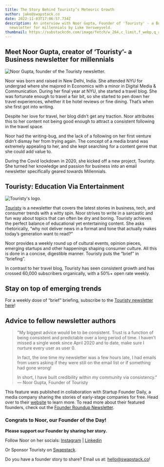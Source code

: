 ```yaml
---
title: The Story Behind Touristy’s Meteoric Growth
author: jake@swapstack.co
date: 2022-11-03T17:06:57.734Z
description: An interview with Noor Gupta, Founder of 'Touristy' - a Business
  newsletter for millennials by Luke Versweyveld.
thumbnail: https://substackcdn.com/image/fetch/w_264,c_limit,f_webp,q_auto:best,fl_progressive:steep/https%3A%2F%2Fbucketeer-e05bbc84-baa3-437e-9518-adb32be77984.s3.amazonaws.com%2Fpublic%2Fimages%2F5c302de6-38b3-402c-9afd-ca9cde648257_742x742.png
---
```

## Meet Noor Gupta, creator of ‘Touristy’- a Business newsletter for millennials

![Noor Gupta, founder of the Touristy newsletter.](noor-gupta.png "Noor Gupta, founder of the Touristy newsletter.")

Noor was born and raised in New Delhi, India. She attended NYU for undergrad where she majored in Economics with a minor in Digital Media & Communication. During her final year at NYU, she started a travel blog. She was fortunate enough to travel a fair bit, so she started to pen down her travel experiences, whether it be hotel reviews or fine dining. That’s when she first got into writing.

Despite her love for travel, her blog didn’t get any traction. Noor attributes this to her content not being good enough to attract a consistent following in the travel space.

Noor had the writing-bug, and the lack of a following on her first venture didn’t dismay her from trying again. The concept of a media brand was extremely appealing to her, and she kept searching for a content genre that she could add value to.

During the Covid lockdown in 2020, she kicked off a new project, Touristy. She turned her knowledge and passion for business into an email newsletter specifically geared towards Millennials. 

## Touristy: Education Via Entertainment

![Touristy's logo.](touristy.png "Touristy's logo.")

[Touristy](https://touristy.substack.com/) is a newsletter that covers the latest stories in business, tech, and consumer trends with a witty spin. Noor strives to write in a sarcastic and fun way about topics that can often be dry and boring. Touristy achieves the perfect balance of educational yet entertaining content. She asks rhetorically, “why not deliver news in a format and tone that actually makes today’s generation want to read?”

Noor provides a weekly round up of cultural events, opinion pieces, emerging startups and other happenings shaping consumer culture. All this is done in a concise, digestible manner. Touristy puts the “brief” in “briefing”.

In contrast to her travel blog, Touristy has seen consistent growth and has crossed 60,000 subscribers organically, with a 50%+ open rate weekly.

## Stay on top of emerging trends

For a weekly dose of “brief” briefing, subscribe to the [Touristy newsletter here](https://touristy.substack.com/)!

## Advice to fellow newsletter authors

> "My biggest advice would be to be consistent. Trust is a function of being consistent and predictable over a long period of time. I haven’t missed a single week since April 2020 and to date, make sure I nurture every user as user 0.
>
> In fact, the one time my newsletter was a few hours late, I had emails from users asking if they were still on the email list or if something had gone wrong!
>
> In short, I have built credibility within my community via consistency." — Noor Gupta, Founder of Touristy

This feature was published in collaboration with Startup Founder Daily, a media company sharing the stories of early-stage companies for free. Head over to their [website](https://startupfounderdaily.com/) to learn more. To read more about their featured founders, check out the [Founder Roundup Newsletter](https://www.thefounderroundup.com/).

### Congrats to Noor, our Founder of the Day!

**Please support our Founder by sharing her story.**

Follow Noor on her socials: [Instagram](https://www.instagram.com/noorgupta/?hl=en) | [Linkedin](http://www.linkedin.com/in/noor-gupta)

Or Sponsor Touristy on [Swapstack](https://swapstack.co/brands/?utm_source=blog&utm_medium=article&utm_campaign=startup-founder-daily).

Do you have a founder story to share? Email us at: [hello@swapstack.co](mailto:hello@swapstack.co)!